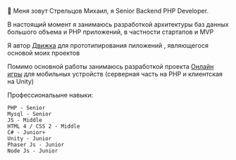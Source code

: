 👋 Меня зовут Стрельцов Михаил, я Senior Backend PHP Developer.    

В настоящий момент я занимаюсь разработкой архитектуры баз данных большого объема и PHP приложений, в частности стартапов и MVP    

Я автор [Движка](https://github.com/webrobot1/engine) для прототипирования пиложений , являющегося основой моих проектов

Помимо основной работы занимаюсь разработкой проекта [Онлайн игры](https://github.com/webrobot1/app-server) для мобильных устройств (серверная часть на PHP и клиентская на Unity)    

Профессиональыне навыки: 

    PHP - Senior
    Mysql - Senior 
    JS - Middle
    HTML 4 / CSS 2 - Middle
    C# - Junior+
    Unity - Junior
    Phaser Js - Junior
    Node Js - Junior
